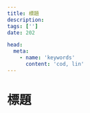 ```yaml
---
title: 標題
description: 
tags: ['']
date: 202

head:
  meta:
    - name: 'keywords'
      content: 'cod, lin'
---
```


# 標題
